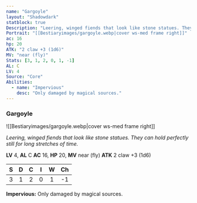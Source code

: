 ```yaml
---
name: "Gargoyle"
layout: "Shadowdark"
statblock: true
Description: "Leering, winged fiends that look like stone statues. They can hold perfectly still for long stretches of time."
Portrait: "[[Bestiaryimages/gargoyle.webp|cover ws-med frame right]]"
ac: 16
hp: 20
ATK: "2 claw +3 (1d6)"
MV: "near (fly)"
Stats: [3, 1, 2, 0, 1, -1]
AL: C
LV: 4
Source: "Core"
Abilities:
  - name: "Impervious"
    desc: "Only damaged by magical sources."
---
```


### Gargoyle

![[Bestiaryimages/gargoyle.webp|cover ws-med frame right]]

_Leering, winged fiends that look like stone statues. They can hold perfectly still for long stretches of time._

**LV** 4, **AL** C
**AC** 16, **HP** 20, **MV** near (fly)
**ATK** 2 claw +3 (1d6)

|  S  |  D  |  C  |  I  |  W  |  Ch  |
|:---:|:---:|:---:|:---:|:---:|:----:|
| 3 | 1 | 2 | 0 | 1 | -1 |

**Impervious:** Only damaged by magical sources.

